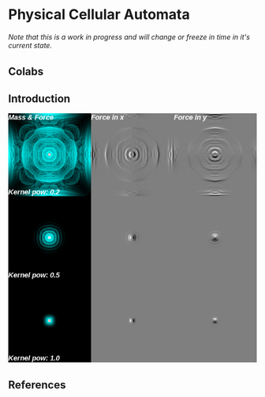 # Physical Cellular Automata
###### Note that this is a work in progress and will change or freeze in time in it's current state.

## Colabs

## Introduction
![Styledream_thumb](assets/kernels.png)  

## References